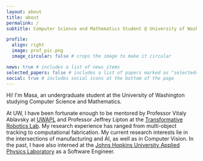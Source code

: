 ```yaml
---
layout: about
title: about
permalink: /
subtitle: Computer Science and Mathematics Student @ University of Washington

profile:
  align: right
  image: prof_pic.png
  image_circular: false # crops the image to make it circular

news: true # includes a list of news items
selected_papers: false # includes a list of papers marked as "selected={true}"
social: true # includes social icons at the bottom of the page
---
```


Hi! I'm Masa, an undergraduate student at the University of Washington studying Computer Science and Mathematics. 

At UW, I have been fortunate enough to be mentored by Professor Vitaly Ablavsky at [UWAPL](https://www.apl.uw.edu/) and Professor Jeffrey Lipton at the [Transformative Robotics Lab](http://www.transformativeroboticslab.com/). My research experience has ranged from multi-object tracking to computational fabrication. My current research interests lie in the intersections of manufacturing and AI, as well as in Computer Vision. In the past, I have also interned at the [Johns Hopkins University Applied Physics Laboratory](https://www.jhuapl.edu/) as a Software Engineer. 

<!---
Write your biography here. Tell the world about yourself. Link to your favorite [subreddit](http://reddit.com). You can put a picture in, too. The code is already in, just name your picture `prof_pic.jpg` and put it in the `img/` folder.

Put your address / P.O. box / other info right below your picture. You can also disable any of these elements by editing `profile` property of the YAML header of your `_pages/about.md`. Edit `_bibliography/papers.bib` and Jekyll will render your [publications page](/al-folio/publications/) automatically.

Link to your social media connections, too. This theme is set up to use [Font Awesome icons](https://fontawesome.com/) and [Academicons](https://jpswalsh.github.io/academicons/), like the ones below. Add your Facebook, Twitter, LinkedIn, Google Scholar, or just disable all of them. -->
